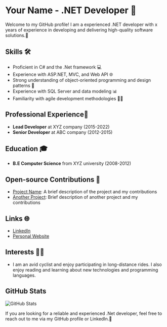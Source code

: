 # Your Name - .NET Developer 🚀

Welcome to my GitHub profile! I am a experienced .NET developer with x years of experience in developing and delivering high-quality software solutions.💼

## Skills 🛠️
- Proficient in C# and the .Net framework 💻
- Experience with ASP.NET, MVC, and Web API 🌐
- Strong understanding of object-oriented programming and design patterns 🧰
- Experience with SQL Server and data modeling 📊
- Familiarity with agile development methodologies 🏃‍♂️

## Professional Experience💼
- **Lead Developer** at XYZ company (2015-2022) 
- **Senior Developer** at ABC company (2012-2015) 

## Education 🎓
- **B.E Computer Science** from XYZ university (2008-2012) 

## Open-source Contributions 🌟
- [Project Name](https://github.com/kawsarbs23/project-name): A brief description of the project and my contributions 
- [Another Project](https://github.com/kawsarbs23/another-project): Brief description of another project and my contributions

## Links 🌐
- [LinkedIn](https://linkedin.com/in/kawsarbs23)
- [Personal Website](https://example.com)

## Interests 🚴‍♂️
- I am an avid cyclist and enjoy participating in long-distance rides. I also enjoy reading and learning about new technologies and programming languages.

## GitHub Stats 
![GitHub Stats](https://github-readme-stats.vercel.app/api?username=kawsarbs23&show_icons=true&hide_border=true)

If you are looking for a reliable and experienced .Net developer, feel free to reach out to me via my GitHub profile or LinkedIn.🤝
